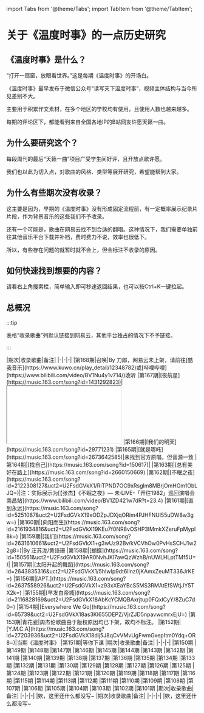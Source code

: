 import Tabs from '@theme/Tabs';
import TabItem from '@theme/TabItem';

# 关于《温度时事》的一点历史研究

## 《温度时事》是什么？

“打开一扇窗，放眼看世界。”这是每期《温度时事》的开场白。

《温度时事》最早发布于微信公众号“读写天下温度时事”，视频主体结构与当今所见差别不大。

主要用于积累作文素材，在多个地区的学校均有使用，且使用人数也越来越多。

每期的评论区下，都能看到来自全国各地IP的B站网友许愿天籁一曲。

## 为什么要研究这个？

每段周刊的最后“天籁一曲”项目广受学生间好评，且开放点歌许愿。

我们也以此为切入点，对歌曲的风格、类型等展开研究，希望能帮到大家。

## 为什么有些期次没有收录？

这主要是因为，早期的《温度时事》没有形成固定流程前，有一定概率展示纪录片片段，作为背景音乐的这些我们不予收录。

还有一个可能是，歌曲在网易云找不到合适的翻唱。这种情况下，我们需要单独前往其他音乐平台下载并补档，费时费力不说，效率也很低下。

所以，有些存在问题的就暂时就不会上，但会标注不收录的原因。

## 如何快速找到想要的内容？

请看右上角搜索栏，简单输入即可秒速返回结果，也可以按Ctrl+K一键拉起。

## 总概况

:::tip

表格“收录歌曲”列默认链接到网易云，其他平台独占的情况下不予链接。

:::

<Tabs>
  <TabItem value="最新💡151-168期" label="最新💡151-168期" default>
     |期次|收录歌曲|备注|
|-|-|-|
|第168期|召唤|By 刀郎，网易云未上架，请前往[酷我音乐](https://www.kuwo.cn/play_detail/12348782)或[哔哩哔哩](https://www.bilibili.com/video/BV1Nu4y1v714/)收听
|第167期|[夜航星](https://music.163.com/song?id=1431292823)|<iframe src="//music.163.com/outchain/player?type=2&id=1431292823&auto=0&height=66"></iframe>
|第166期|[我们的明天](https://music.163.com/song?id=29771231)
|第165期|[就是哪吒](https://music.163.com/song?id=2673642585)|未找到官方原唱，但音源一致
|第164期|[找自己](https://music.163.com/song?id=150617)|
|第163期|[总有美好在路上](https://music.163.com/song?id=2660150669)
|第162期|[不眠之夜](https://music.163.com/song?id=2122308127&uct2=U2FsdGVkX1/RiTPND7OC9xRsglm8MBrjOmHGm1ObLJQ=)|注：实际展示为[【张杰】《不眠之夜》— 未·LIVE-「开往1982」巡回演唱会南昌站](https://www.bilibili.com/video/BV1ZD421w7dR?t=23.4)
|第161期|[直到永远](https://music.163.com/song?id=5251087&uct2=U2FsdGVkX19xODZpJDXjqORim4PJHFNUl55uDW8w3gw=)
|第160期|[向阳而生](https://music.163.com/song?id=2161934816&uct2=U2FsdGVkX19KEu7f0NR8vOSHP3lMmkXZeruFpMypI8k=)
|第159期|[我们](https://music.163.com/song?id=2631610661&uct2=U2FsdGVkX1+g3wUz92Bv/kVCVhOw0PvHsSCHJ1w22g8=)|By 汪苏泷/黄绮珊
|第158期|[蝴蝶](https://music.163.com/song?id=150561&uct2=U2FsdGVkX19AR0NvhJKl7awQzWzhB/nUWLHLptTMf5U=)|
|第157期|[太阳升起的舞蹈](https://music.163.com/song?id=2643835316&uct2=U2FsdGVkX1/5hIwIp9dt6llnz0jKAmxZeuMT336JrKE=)
|第156期|[APT.](https://music.163.com/song?id=2637558926&uct2=U2FsdGVkX1+z93xXEaYBcS5MS3RMAtEfSWtjJY5TX2k=)
|第155期|[早发白帝城](https://music.163.com/song?id=2116828169&uct2=U2FsdGVkX18AbKcYCMQBAxrjtup0FQxlCyY/8ZuC7d0=)
|第154期|[Everywhere We Go](https://music.163.com/song?id=65739&uct2=U2FsdGVkX18as3KI655DEPZ/VjrZJD5npavwcmrxEjU=)
|第153期|青花瓷|周杰伦歌曲由于版权原因均已下架，故均不标注。
|第152期|[Y.M.C.A](https://music.163.com/song?id=27203936&uct2=U2FsdGVkX18dij5J8qCvVMvUgFwmGxepItm0Ydq+OR8=)|当期《温度时事》
|第151期|等你下课
  </TabItem>
  <TabItem value="101-150期" label="101-150期">
    |期次|收录歌曲|备注|
|-|-|-|
|第150期
|第149期
|第148期
|第147期
|第146期
|第145期
|第144期
|第143期
|第142期
|第141期
|第140期
|第139期
|第138期
|第137期
|第136期
|第135期
|第134期
|第133期
|第132期
|第131期
|第130期
|第129期
|第128期
|第127期
|第126期
|第125期
|第124期
|第123期
|第122期
|第121期
|第120期
|第119期
|第118期
|第117期
|第116期
|第115期
|第114期
|第113期
|第112期
|第111期
|第110期
|第109期
|第108期
|第107期
|第106期
|第105期
|第104期
|第103期
|第102期
|第101期
  </TabItem>
  <TabItem value="51-100期" label="51-100期">
    |期次|收录歌曲|备注|
|-|-|-|
|欸，这里还什么都没写~
  </TabItem>
    <TabItem value="1-50期" label="1-50期">
    |期次|收录歌曲|备注|
|-|-|-|
|欸，这里还什么都没写~
  </TabItem>
</Tabs>
